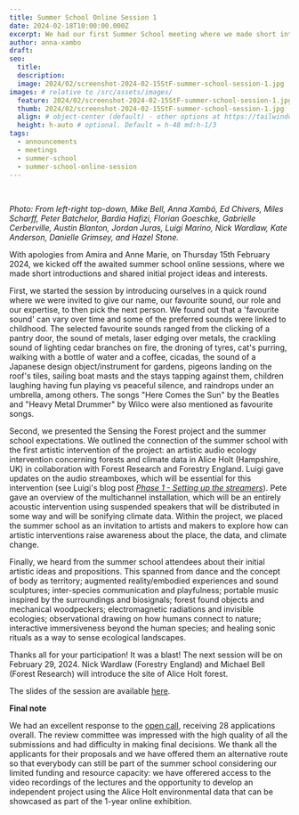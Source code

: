 ```yaml
---
title: Summer School Online Session 1
date: 2024-02-18T10:00:00.000Z
excerpt: We had our first Summer School meeting where we made short introductions and shared initial project ideas and interests.
author: anna-xambo
draft:
seo:
  title:
  description:
  image: 2024/02/screenshot-2024-02-15StF-summer-school-session-1.jpg
images: # relative to /src/assets/images/
  feature: 2024/02/screenshot-2024-02-15StF-summer-school-session-1.jpg
  thumb: 2024/02/screenshot-2024-02-15StF-summer-school-session-1.jpg
  align: # object-center (default) - other options at https://tailwindcss.com/docs/object-position
  height: h-auto # optional. Default = h-48 md:h-1/3
tags:
  - announcements
  - meetings
  - summer-school
  - summer-school-online-session
---
```


<br />

*Photo: From left-right top-down, Mike Bell, Anna Xambó, Ed Chivers, Miles Scharff, Peter Batchelor, Bardia Hafizi, Florian Goeschke, Gabrielle Cerberville, Austin Blanton, Jordan Juras, Luigi Marino, Nick Wardlaw, Kate Anderson, Danielle Grimsey, and Hazel Stone.*

With apologies from Amira and Anne Marie, on Thursday 15th February 2024, we kicked off the awaited summer school online sessions, where we made short introductions and shared initial project ideas and interests. 

First, we started the session by introducing ourselves in a quick round where we were invited to give our name, our favourite sound, our role and our expertise, to then pick the next person. We found out that a 'favourite sound' can vary over time and some of the preferred sounds were linked to childhood. The selected favourite sounds ranged from the clicking of a pantry door, the sound of metals, laser edging over metals, the crackling sound of lighting cedar branches on fire, the droning of tyres, cat's purring, walking with a bottle of water and a coffee, cicadas, the sound of a Japanese design object/instrument for gardens, pigeons landing on the roof's tiles, sailing boat masts and the stays tapping against them, children laughing having fun playing vs peaceful silence, and raindrops under an umbrella, among others. The songs "Here Comes the Sun" by the Beatles and "Heavy Metal Drummer" by Wilco were also mentioned as favourite songs.

Second, we presented the Sensing the Forest project and the summer school expectations. We outlined the connection of the summer school with the first artistic intervention of the project: an artistic audio ecology intervention concerning forests and climate data in Alice Holt (Hampshire, UK) in collaboration with Forest Research and Forestry England. Luigi gave updates on the audio streamboxes, which will be essential for this intervention (see Luigi's blog post *[Phase 1 - Setting up the streamers](https://sensingtheforest.github.io/2024/01/17/phase-1-setting-up-the-streamers/)*). Pete gave an overview of the multichannel installation, which will be an entirely acoustic intervention using suspended speakers that will be distributed in some way and will be sonifying climate data. Within the project, we placed the summer school as an invitation to artists and makers to explore how can artistic interventions raise awareness about the place, the data, and climate change.

Finally, we heard from the summer school attendees about their initial artistic ideas and propositions. This spanned from dance and the concept of body as territory; augmented reality/embodied experiences and sound sculptures; inter-species communication and playfulness; portable music inspired by the surroundings and biosignals; forest found objects and mechanical woodpeckers; electromagnetic radiations and invisible ecologies; observational drawing on how humans connect to nature; interactive immersiveness beyond the human species; and healing sonic rituals as a way to sense ecological landscapes.

Thanks all for your participation! It was a blast! The next session will be on February 29, 2024. Nick Wardlaw (Forestry England) and Michael Bell (Forest Research) will introduce the site of Alice Holt forest.

The slides of the session are available [here](/assets/pdf/StF-Summer-School-session-1.pdf). 


**Final note**

We had an excellent response to the [open call](/summer-school/), receiving 28 applications overall. The review committee was impressed with the high quality of all the submissions and had difficulty in making final decisions. We thank all the applicants for their proposals and we have offered them an alternative route so that everybody can still be part of the summer school considering our limited funding and resource capacity: we have offerered access to the video recordings of the lectures and the opportunity to develop an independent project using the Alice Holt environmental data that can be showcased as part of the 1-year online exhibition.
